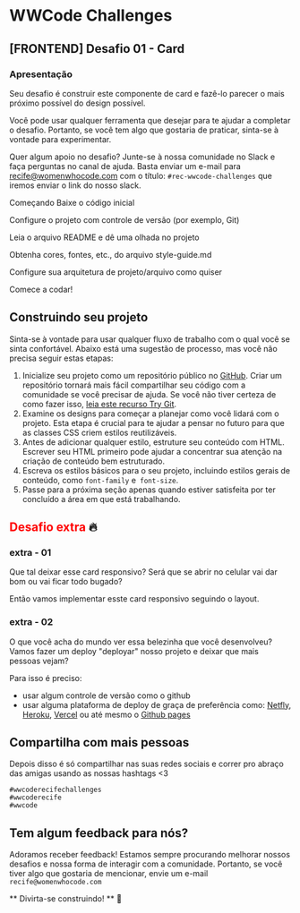 # WWCode Challenges

## [FRONTEND] Desafio 01 - Card

### Apresentação

Seu desafio é construir este componente de card e fazê-lo parecer o mais próximo possível do design possível.

Você pode usar qualquer ferramenta que desejar para te ajudar a completar o desafio. Portanto, se você tem algo que gostaria de praticar, sinta-se à vontade para experimentar.

Quer algum apoio no desafio? Junte-se à nossa comunidade no Slack e faça perguntas no canal de ajuda. Basta enviar um e-mail para recife@womenwhocode.com com o título: `#rec-wwcode-challenges` que iremos enviar o link do nosso slack.

Começando
Baixe o código inicial

Configure o projeto com controle de versão (por exemplo, Git)

Leia o arquivo README e dê uma olhada no projeto

Obtenha cores, fontes, etc., do arquivo style-guide.md

Configure sua arquitetura de projeto/arquivo como quiser

Comece a codar!

## Construindo seu projeto

Sinta-se à vontade para usar qualquer fluxo de trabalho com o qual você se sinta confortável. Abaixo está uma sugestão de processo, mas você não precisa seguir estas etapas:

1. Inicialize seu projeto como um repositório público no [GitHub](https://github.com/). Criar um repositório tornará mais fácil compartilhar seu código com a comunidade se você precisar de ajuda. Se você não tiver certeza de como fazer isso, [leia este recurso Try Git](https://try.github.io/).
2. Examine os designs para começar a planejar como você lidará com o projeto. Esta etapa é crucial para te ajudar a pensar no futuro para que as classes CSS criem estilos reutilizáveis.
3. Antes de adicionar qualquer estilo, estruture seu conteúdo com HTML. Escrever seu HTML primeiro pode ajudar a concentrar sua atenção na criação de conteúdo bem estruturado.
4. Escreva os estilos básicos para o seu projeto, incluindo estilos gerais de conteúdo, como `font-family` e` font-size`.
5. Passe para a próxima seção apenas quando estiver satisfeita por ter concluído a área em que está trabalhando.

## <span  style="color:red">Desafio extra</span> :fire:

### extra - 01

Que tal deixar esse card responsivo?
Será que se abrir no celular vai dar bom ou vai ficar todo bugado?

Então vamos implementar esste card responsivo seguindo o layout.

### extra - 02

O que você acha do mundo ver essa belezinha que você desenvolveu?
Vamos fazer um deploy "deployar" nosso projeto e deixar que mais pessoas vejam?

Para isso é preciso:

- usar algum controle de versão como o github
- usar alguma plataforma de deploy de graça de preferência como: [Netfly](https://www.netlify.com/), [Heroku](https://www.heroku.com/), [Vercel](https://vercel.com/) ou até mesmo o [Github pages](https://pages.github.com/)

## Compartilha com mais pessoas

Depois disso é só compartilhar nas suas redes sociais e correr pro abraço das amigas usando as nossas hashtags <3

```
#wwcoderecifechallenges
#wwcoderecife
#wwcode
```

## Tem algum feedback para nós?

Adoramos receber feedback! Estamos sempre procurando melhorar nossos desafios e nossa forma de interagir com a comunidade. Portanto, se você tiver algo que gostaria de mencionar, envie um e-mail `recife@womenwhocode.com`

** Divirta-se construindo! ** 🚀
